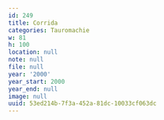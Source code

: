 ```yaml
---
id: 249
title: Corrida
categories: Tauromachie
w: 81
h: 100
location: null
note: null
file: null
year: '2000'
year_start: 2000
year_end: null
image: null
uuid: 53ed214b-7f3a-452a-81dc-10033cf063dc
---
```


